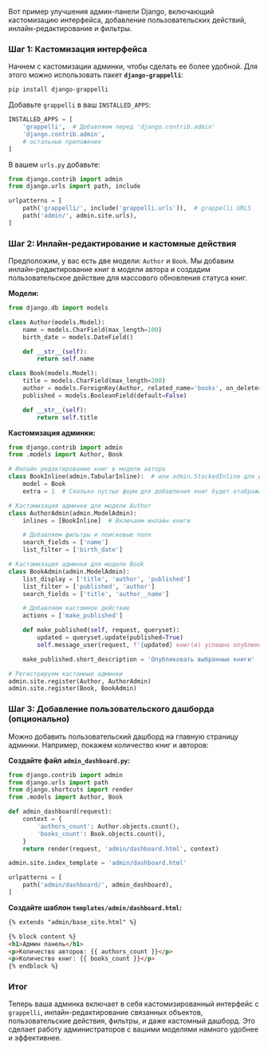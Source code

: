 Вот пример улучшения админ-панели Django, включающий кастомизацию интерфейса, добавление пользовательских действий, инлайн-редактирование и фильтры.

### Шаг 1: Кастомизация интерфейса
Начнем с кастомизации админки, чтобы сделать ее более удобной. Для этого можно использовать пакет **`django-grappelli`**:

```bash
pip install django-grappelli
```

Добавьте `grappelli` в ваш `INSTALLED_APPS`:

```python
INSTALLED_APPS = [
    'grappelli',  # Добавляем перед 'django.contrib.admin'
    'django.contrib.admin',
    # остальные приложения
]
```

В вашем `urls.py` добавьте:

```python
from django.contrib import admin
from django.urls import path, include

urlpatterns = [
    path('grappelli/', include('grappelli.urls')),  # grappelli URLS
    path('admin/', admin.site.urls),
]
```

### Шаг 2: Инлайн-редактирование и кастомные действия

Предположим, у вас есть две модели: `Author` и `Book`. Мы добавим инлайн-редактирование книг в модели автора и создадим пользовательское действие для массового обновления статуса книг.

**Модели:**

```python
from django.db import models

class Author(models.Model):
    name = models.CharField(max_length=100)
    birth_date = models.DateField()

    def __str__(self):
        return self.name

class Book(models.Model):
    title = models.CharField(max_length=200)
    author = models.ForeignKey(Author, related_name='books', on_delete=models.CASCADE)
    published = models.BooleanField(default=False)

    def __str__(self):
        return self.title
```

**Кастомизация админки:**

```python
from django.contrib import admin
from .models import Author, Book

# Инлайн редактирование книг в модели автора
class BookInline(admin.TabularInline):  # или admin.StackedInline для другого стиля
    model = Book
    extra = 1  # Сколько пустых форм для добавления книг будет отображаться

# Кастомизация админки для модели Author
class AuthorAdmin(admin.ModelAdmin):
    inlines = [BookInline]  # Включаем инлайн книги

    # Добавляем фильтры и поисковые поля
    search_fields = ['name']
    list_filter = ['birth_date']

# Кастомизация админки для модели Book
class BookAdmin(admin.ModelAdmin):
    list_display = ['title', 'author', 'published']
    list_filter = ['published', 'author']
    search_fields = ['title', 'author__name']

    # Добавляем кастомное действие
    actions = ['make_published']

    def make_published(self, request, queryset):
        updated = queryset.update(published=True)
        self.message_user(request, f'{updated} книг(и) успешно опубликованы.')

    make_published.short_description = 'Опубликовать выбранные книги'

# Регистрируем кастомные админки
admin.site.register(Author, AuthorAdmin)
admin.site.register(Book, BookAdmin)
```

### Шаг 3: Добавление пользовательского дашборда (опционально)

Можно добавить пользовательский дашборд на главную страницу админки. Например, покажем количество книг и авторов:

**Создайте файл `admin_dashboard.py`:**

```python
from django.contrib import admin
from django.urls import path
from django.shortcuts import render
from .models import Author, Book

def admin_dashboard(request):
    context = {
        'authors_count': Author.objects.count(),
        'books_count': Book.objects.count(),
    }
    return render(request, 'admin/dashboard.html', context)

admin.site.index_template = 'admin/dashboard.html'

urlpatterns = [
    path('admin/dashboard/', admin_dashboard),
]
```

**Создайте шаблон `templates/admin/dashboard.html`:**

```html
{% extends "admin/base_site.html" %}

{% block content %}
<h1>Админ панель</h1>
<p>Количество авторов: {{ authors_count }}</p>
<p>Количество книг: {{ books_count }}</p>
{% endblock %}
```

### Итог
Теперь ваша админка включает в себя кастомизированный интерфейс с `grappelli`, инлайн-редактирование связанных объектов, пользовательские действия, фильтры, и даже кастомный дашборд. Это сделает работу администраторов с вашими моделями намного удобнее и эффективнее.